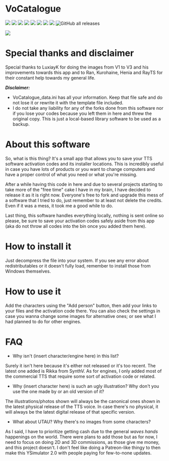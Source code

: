 # VoCatalogue
![](https://img.shields.io/badge/version-1.0.0-blue) ![](https://img.shields.io/badge/intended%20for-VOCALOID-000000) ![](https://img.shields.io/badge/-CeVIO-FFFFFF) ![](https://img.shields.io/badge/-SynthV-brightgreen) ![](https://img.shields.io/badge/-AItalk-red) ![](https://img.shields.io/badge/-Plogue%20VSTi-blue) ![](https://img.shields.io/badge/-Aquestone-orange) ![](https://img.shields.io/badge/-Piapro%20NT-4f4f4f) ![GitHub all releases](https://img.shields.io/github/downloads/KosmicTeal/VoCatalogue/total)

![](https://github.com/kosmicteal/VoCatalogue/blob/master/img/04_VoCatalogue.png)
# Special thanks and disclaimer
Special thanks to LuxiayK for doing the images from V1 to V3 and his improvements towards this app and to Ran, Kurohaine, Henia and RayTS for their constant help towards my general life.

***Disclaimer:***
* VoCatalogue_data.ini has all your information. Keep that file safe and do not lose it or rewrite it with the template file included.
* I do not take any liability for any of the forks done from this software nor if you lose your codes because you left them in here and threw the original copy. This is just a local-based library software to be used as a backup.

# About this software
So, what is this thing? It's a small app that allows you to save your TTS software activation codes and its installer locations. This is incredibly useful in case you have lots of products or you want to change computers and have a proper control of what you need or what you're missing.

After a while having this code in here and due to several projects starting to take more of the "free time" cake I have in my brain, I have decided to release it as it is right now. Everyone's free to fork and upgrade this mess of a software that I tried to do, just remember to at least not delete the credits. Even if it was a mess, it took me a good while to do.

Last thing, this software handles everything locally, nothing is sent online so please, be sure to save your activation codes safely aside from this app (aka do not throw all codes into the bin once you added them here).
# How to install it
Just decompress the file into your system. If you see any error about redistributables or it doesn't fully load, remember to install those from Windows themselves.

# How to use it
Add the characters using the "Add person" button, then add your links to your files and the activation code there. You can also check the settings in case you wanna change some images for alternative ones; or see what I had planned to do for other engines.

# FAQ
* Why isn't (insert character/engine here) in this list?

Surely it isn't here because it's either not released or it's too recent. The latest one added is Rikka from SynthV. As for engines, I only added most of the commercial TTS that require some sort of activation code or related.
  
* Why (insert character here) is such an ugly illustration? Why don't you use the one made by <insert person here> or an old version of it?
  
The illustrations/photos shown will always be the canonical ones shown in the latest physical release of the TTS voice. In case there's no physical, it will always be the latest digital release of that specific version.
  
* What about UTAU? Why there's no images from some characters?
  
As I said, I have to prioritize getting cash due to the general *waves hands* happenings on the world. There were plans to add those but as for now, I need to focus on doing 2D and 3D commissions, as those give me money, and this project doesn't. I don't feel like doing a Patreon-like thingy to then make this YSimulator 2.0 with people paying for few-to-none updates.

